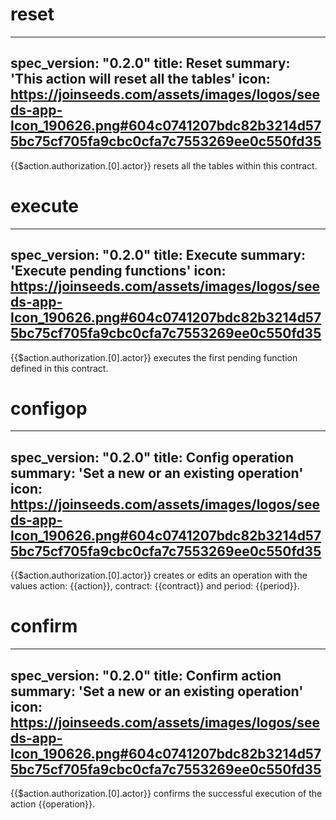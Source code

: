 <h1 class="contract">reset</h1>

---
spec_version: "0.2.0"
title: Reset
summary: 'This action will reset all the tables'
icon: https://joinseeds.com/assets/images/logos/seeds-app-Icon_190626.png#604c0741207bdc82b3214d575bc75cf705fa9cbc0cfa7c7553269ee0c550fd35
---

{{$action.authorization.[0].actor}} resets all the tables within this contract.


<h1 class="contract">execute</h1>

---
spec_version: "0.2.0"
title: Execute
summary: 'Execute pending functions'
icon: https://joinseeds.com/assets/images/logos/seeds-app-Icon_190626.png#604c0741207bdc82b3214d575bc75cf705fa9cbc0cfa7c7553269ee0c550fd35
---

{{$action.authorization.[0].actor}} executes the first pending function defined in this contract.


<h1 class="contract">configop</h1>

---
spec_version: "0.2.0"
title: Config operation
summary: 'Set a new or an existing operation'
icon: https://joinseeds.com/assets/images/logos/seeds-app-Icon_190626.png#604c0741207bdc82b3214d575bc75cf705fa9cbc0cfa7c7553269ee0c550fd35
---

{{$action.authorization.[0].actor}} creates or edits an operation with the values action: {{action}}, contract: {{contract}} and period: {{period}}.


<h1 class="contract">confirm</h1>

---
spec_version: "0.2.0"
title: Confirm action
summary: 'Set a new or an existing operation'
icon: https://joinseeds.com/assets/images/logos/seeds-app-Icon_190626.png#604c0741207bdc82b3214d575bc75cf705fa9cbc0cfa7c7553269ee0c550fd35
---

{{$action.authorization.[0].actor}} confirms the successful execution of the action {{operation}}.






